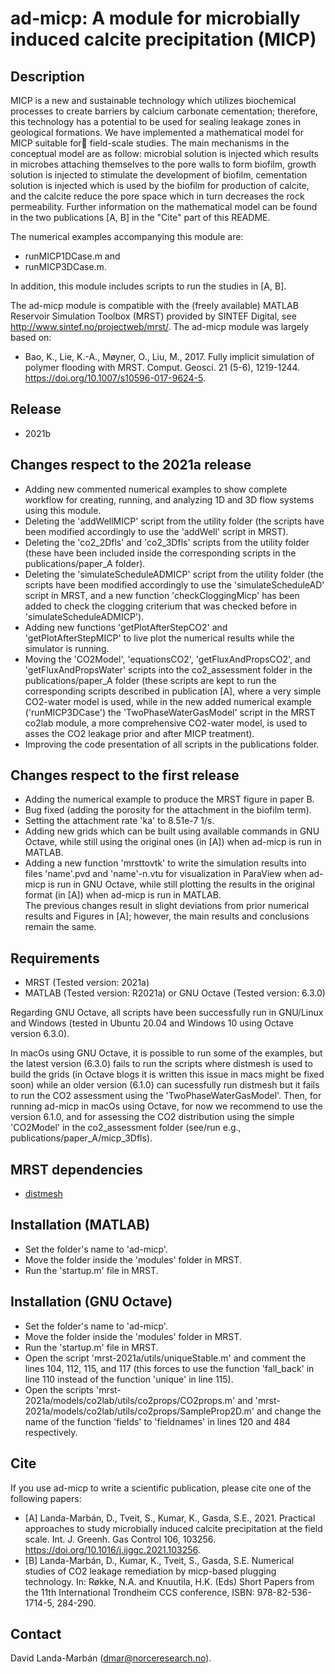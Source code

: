 # ad-micp: A module for microbially induced calcite precipitation (MICP)

## Description
MICP is a new and sustainable technology which utilizes biochemical
processes to create barriers by calcium carbonate cementation; therefore,
this technology has a potential to be used for sealing leakage zones in
geological formations. We have implemented a mathematical model for MICP
suitable for field-scale studies. The main mechanisms in the conceptual
model are as follow: microbial solution is injected which results in
microbes attaching themselves to the pore walls to form biofilm, growth
solution is injected to stimulate the development of biofilm, cementation
solution is injected which is used by the biofilm for production of
calcite, and the calcite reduce the pore space which in turn decreases the
rock permeability. Further information on the mathematical model can be
found in the two publications [A, B] in the "Cite" part of this README.

The numerical examples accompanying this module are:
* runMICP1DCase.m and
* runMICP3DCase.m.

In addition, this module includes scripts to run the studies in [A, B].

The ad-micp module is compatible with the (freely available) MATLAB
Reservoir Simulation Toolbox (MRST) provided by SINTEF Digital, see
http://www.sintef.no/projectweb/mrst/. The ad-micp module was largely based
on:
* Bao, K., Lie, K.-A., Møyner, O., Liu, M., 2017. Fully implicit simulation
of polymer flooding with MRST. Comput. Geosci. 21 (5-6), 1219-1244.
https://doi.org/10.1007/s10596-017-9624-5.

## Release
* 2021b

## Changes respect to the 2021a release
* Adding new commented numerical examples to show complete workflow for
creating, running, and analyzing 1D and 3D flow systems using this module.
* Deleting the 'addWellMICP' script from the utility folder (the scripts
have been modified accordingly to use the 'addWell' script in MRST).
* Deleting the 'co2_2Dfls' and 'co2_3Dfls' scripts from the utility folder
(these have been included inside the corresponding scripts in the
publications/paper_A folder).
* Deleting the 'simulateScheduleADMICP' script from the utility folder (the
scripts have been modified accordingly to use the 'simulateScheduleAD'
script in MRST, and a new function 'checkCloggingMicp' has been added to
check the clogging criterium that was checked before in
'simulateScheduleADMICP').
* Adding new functions 'getPlotAfterStepCO2' and 'getPlotAfterStepMICP' to
live plot the numerical results while the simulator is running.
* Moving the 'CO2Model', 'equationsCO2', 'getFluxAndPropsCO2', and
'getFluxAndPropsWater' scripts into the co2_assessment folder in the
publications/paper_A folder (these scripts are kept to run the
corresponding scripts described in publication [A], where a very simple
CO2-water model is used, while in the new added numerical example
('runMICP3DCase') the 'TwoPhaseWaterGasModel' script in the MRST co2lab
module, a more comprehensive CO2-water model, is used to asses the CO2
leakage prior and after MICP treatment).
* Improving the code presentation of all scripts in the publications folder.

## Changes respect to the first release 
* Adding the numerical example to produce the MRST figure in paper B.
* Bug fixed (adding the porosity for the attachment in the biofilm term).
* Setting the attachment rate 'ka' to 8.51e-7 1/s.
* Adding new grids which can be built using available commands in GNU Octave,
while still using the original ones (in [A]) when ad-micp is run in MATLAB.
* Adding a new function 'mrsttovtk' to write the simulation results into
files 'name'.pvd and 'name'-n.vtu for visualization in ParaView when
ad-micp is run in GNU Octave, while still plotting the results in the
original format (in [A]) when ad-micp is run in MATLAB.   
The previous changes result in slight deviations from prior numerical
results and Figures in [A]; however, the main results and conclusions
remain the same.

## Requirements
* MRST (Tested version: 2021a)
* MATLAB (Tested version: R2021a) or GNU Octave (Tested version: 6.3.0)

Regarding GNU Octave, all scripts have been successfully run in GNU/Linux and
Windows (tested in Ubuntu 20.04 and Windows 10 using Octave version 6.3.0).

In macOs using GNU Octave, it is possible to run some of the examples, but
the latest version (6.3.0) fails to run the scripts where distmesh is used
to build the grids (in Octave blogs it is written this issue in macs might
be fixed soon) while an older version (6.1.0) can sucessfully run distmesh
but it fails to run the CO2 assessment using the 'TwoPhaseWaterGasModel'.
Then, for running ad-micp in macOs using Octave, for now we recommend to
use the version 6.1.0, and for assessing the CO2 distribution using the
simple 'CO2Model' in the co2_assessment folder (see/run e.g.,
publications/paper_A/micp_3Dfls).

## MRST dependencies
* [distmesh](http://persson.berkeley.edu/distmesh/)

## Installation (MATLAB)
* Set the folder's name to 'ad-micp'.
* Move the folder inside the 'modules' folder in MRST.
* Run the 'startup.m' file in MRST.

## Installation (GNU Octave)
* Set the folder's name to 'ad-micp'.
* Move the folder inside the 'modules' folder in MRST.
* Run the 'startup.m' file in MRST.
* Open the script 'mrst-2021a/utils/uniqueStable.m' and comment the lines
104, 112, 115, and 117 (this forces to use the function 'fall_back' in
line 110 instead of the function 'unique' in line 115).
* Open the scripts 'mrst-2021a/models/co2lab/utils/co2props/CO2props.m' and
'mrst-2021a/models/co2lab/utils/co2props/SampleProp2D.m' and change the
name of the function 'fields' to 'fieldnames' in lines 120 and 484
respectively.

## Cite
If you use ad-micp to write a scientific publication, please cite one of
the following papers:
* [A] Landa-Marbán, D., Tveit, S., Kumar, K., Gasda, S.E., 2021.
Practical approaches to study microbially induced calcite precipitation
at the field scale. Int. J. Greenh. Gas Control 106, 103256.
https://doi.org/10.1016/j.ijggc.2021.103256.
* [B] Landa-Marbán, D., Kumar, K., Tveit, S., Gasda, S.E.
Numerical studies of CO2 leakage remediation by micp-based plugging
technology. In: Røkke, N.A. and Knuutila, H.K. (Eds) Short Papers from the
11th International Trondheim CCS conference, ISBN: 978-82-536-1714-5,
284-290.

## Contact
David Landa-Marbán (dmar@norceresearch.no).
